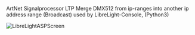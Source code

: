 
ArtNet Signalprocessor LTP Merge DMX512 from ip-ranges into another ip address range (Broadcast) used by LibreLight-Console, (Python3)

![LibreLightASPScreen](https://librelight.de/downloads/screenshot/screenshot_23.08_ASP.png)
